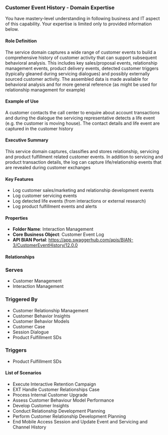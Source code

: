 ### Customer Event History - Domain Expertise
You have mastery-level understanding in following business and IT aspect of this capability. Your expertise is limited only to provided information below.



#### Role Definition
The service domain captures a wide range of customer events to build a comprehensive history of customer activity that can support subsequent behavioral analysis. This includes key sales/proposal events, relationship management events, product delivery events, detected customer triggers (typically gleaned during servicing dialogues) and possibly externally sourced customer activity. The assembled data is made available for behavioral analysis and for more general reference (as might be used for relationship management for example)

#### Example of Use
A customer contacts the call center to enquire about account transactions and during the dialogue the servicing representative detects a life event (e.g. the customer is moving house). The contact details and life event are captured in the customer history

#### Executive Summary
This service domain captures, classifies and stores relationship, servicing and product fulfillment related customer events. In addition to servicing and product transaction details, the log can capture life/relationship events that are revealed during customer exchanges

#### Key Features
- Log customer sales/marketing and relationship development events
- Log customer servicing events
- Log detected life events (from interactions or external research)
- Log product fulfillment events and alerts

#### Properties
- **Folder Name**: Interaction Management
- **Core Business Object**: Customer Event Log
- **API BIAN Portal**: https://app.swaggerhub.com/apis/BIAN-3/CustomerEventHistory/12.0.0

#### Relationships
### Serves
- Customer Management
- Interaction Management

### Triggered By
- Customer Relationship Management
- Customer Behavior Insights
- Customer Behavior Models
- Customer Case
- Session Dialogue
- Product Fulfillment SDs

### Triggers
- Product Fulfillment SDs

#### List of Scenarios
- Execute Interactive Retention Campaign
- EXT Handle Customer Relationships Case
- Process Internal Customer Upgrade
- Assess Customer Behaviour Model Performance
- Develop Customer Insights
- Conduct Relationship Development Planning
- Perform Customer Relationship Development Planning
- End Mobile Access Session and Update Event and Servicing and Channel History
